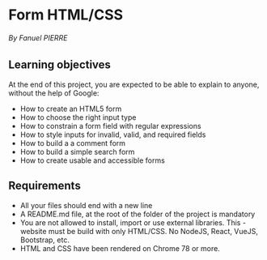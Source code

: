 # Form HTML/CSS

###### By Fanuel PIERRE

## Learning objectives
At the end of this project, you are expected to be able to explain to anyone, without the help of Google:

- How to create an HTML5 form
- How to choose the right input type
- How to constrain a form field with regular expressions
- How to style inputs for invalid, valid, and required fields
- How to build a a comment form
- How to build a simple search form
- How to create usable and accessible forms

## Requirements
- All your files should end with a new line
- A README.md file, at the root of the folder of the project is mandatory
- You are not allowed to install, import or use external libraries. This - website must be build with only HTML/CSS. No NodeJS, React, VueJS, Bootstrap, etc.
- HTML and CSS have been rendered on Chrome 78 or more.
